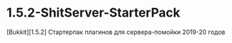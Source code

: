 # 1.5.2-ShitServer-StarterPack
[Bukkit][1.5.2] Стартерпак плагинов для сервера-помойки 2019-20 годов

